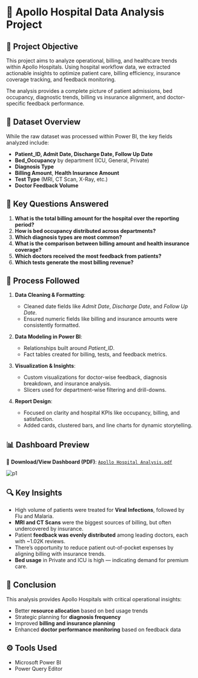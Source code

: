 # 🏥 Apollo Hospital Data Analysis Project

## 🧠 Project Objective  
This project aims to analyze operational, billing, and healthcare trends within Apollo Hospitals. Using hospital workflow data, we extracted actionable insights to optimize patient care, billing efficiency, insurance coverage tracking, and feedback monitoring.  

The analysis provides a complete picture of patient admissions, bed occupancy, diagnostic trends, billing vs insurance alignment, and doctor-specific feedback performance.

## 📁 Dataset Overview  
While the raw dataset was processed within Power BI, the key fields analyzed include:

- **Patient_ID, Admit Date, Discharge Date, Follow Up Date**
- **Bed_Occupancy** by department (ICU, General, Private)
- **Diagnosis Type**
- **Billing Amount**, **Health Insurance Amount**
- **Test Type** (MRI, CT Scan, X-Ray, etc.)
- **Doctor Feedback Volume**

## 📌 Key Questions Answered  

1. **What is the total billing amount for the hospital over the reporting period?**
2. **How is bed occupancy distributed across departments?**
3. **Which diagnosis types are most common?**
4.  **What is the comparison between billing amount and health insurance coverage?**
5.  **Which doctors received the most feedback from patients?**
6.  **Which tests generate the most billing revenue?**  

## 🔄 Process Followed  

1. **Data Cleaning & Formatting**:  
   - Cleaned date fields like *Admit Date*, *Discharge Date*, and *Follow Up Date*.  
   - Ensured numeric fields like billing and insurance amounts were consistently formatted.

2. **Data Modeling in Power BI**:  
   - Relationships built around *Patient_ID*.  
   - Fact tables created for billing, tests, and feedback metrics.

3. **Visualization & Insights**:  
   - Custom visualizations for doctor-wise feedback, diagnosis breakdown, and insurance analysis.  
   - Slicers used for department-wise filtering and drill-downs.

4. **Report Design**:  
   - Focused on clarity and hospital KPIs like occupancy, billing, and satisfaction.  
   - Added cards, clustered bars, and line charts for dynamic storytelling.

## 📊 Dashboard Preview

📎 **Download/View Dashboard (PDF)**: [`Apollo Hospital Analysis.pdf`](./Apollo%20Hospital%20Analysis.pdf)

![p1](https://github.com/user-attachments/assets/411e58ea-bf10-4717-b1e9-32dbc1b5e708)


## 🔍 Key Insights

- High volume of patients were treated for **Viral Infections**, followed by Flu and Malaria.
- **MRI and CT Scans** were the biggest sources of billing, but often undercovered by insurance.
- Patient **feedback was evenly distributed** among leading doctors, each with ~1.02K reviews.
- There’s opportunity to reduce patient out-of-pocket expenses by aligning billing with insurance trends.
- **Bed usage** in Private and ICU is high — indicating demand for premium care.

## 🧾 Conclusion  

This analysis provides Apollo Hospitals with critical operational insights:
- Better **resource allocation** based on bed usage trends  
- Strategic planning for **diagnosis frequency**  
- Improved **billing and insurance planning**  
- Enhanced **doctor performance monitoring** based on feedback data

## ⚙️ Tools Used  
- Microsoft Power BI  
- Power Query Editor  

